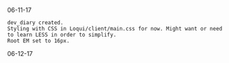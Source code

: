 06-11-17

	dev_diary created.
	Styling with CSS in Loqui/client/main.css for now. Might want or need to learn LESS in order to simplify.
	Root EM set to 16px.

06-12-17

	